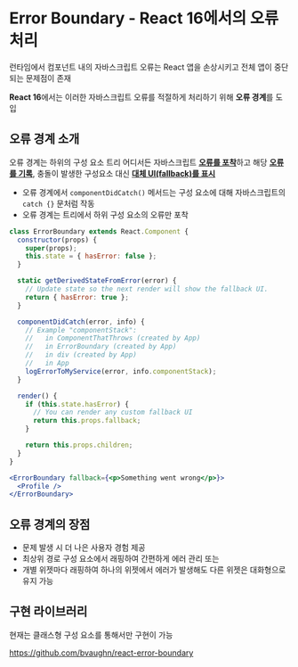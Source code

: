 # Error Boundary - React 16에서의 오류 처리

런타임에서 컴포넌트 내의 자바스크립트 오류는 React 앱을 손상시키고 전체 앱이 중단되는 문제점이 존재

**React 16**에서는 이러한 자바스크립트 오류를 적절하게 처리하기 위해 **오류 경계**를 도입



## 오류 경계 소개

오류 경계는 하위의 구성 요소 트리 어디서든 자바스크립트 <u>**오류를 포착**</u>하고 해당 <u>**오류를 기록**</u>, 충돌이 발생한 구성요소 대신 **<u>대체 UI(fallback)를 표시</u>**

- 오류 경계에서 `componentDidCatch()` 메서드는 구성 요소에 대해 자바스크립트의 `catch {}` 문처럼 작동
- 오류 경계는 트리에서 하위 구성 요소의 오류만 포착

```jsx
class ErrorBoundary extends React.Component {
  constructor(props) {
    super(props);
    this.state = { hasError: false };
  }

  static getDerivedStateFromError(error) {
    // Update state so the next render will show the fallback UI.
    return { hasError: true };
  }

  componentDidCatch(error, info) {
    // Example "componentStack":
    //   in ComponentThatThrows (created by App)
    //   in ErrorBoundary (created by App)
    //   in div (created by App)
    //   in App
    logErrorToMyService(error, info.componentStack);
  }

  render() {
    if (this.state.hasError) {
      // You can render any custom fallback UI
      return this.props.fallback;
    }

    return this.props.children;
  }
}
```

```jsx
<ErrorBoundary fallback={<p>Something went wrong</p>}>
  <Profile />
</ErrorBoundary>
```



## 오류 경계의 장점

- 문제 발생 시 더 나은 사용자 경험 제공
- 최상위 경로 구성 요소에서 래핑하여 간편하게 에러 관리 또는
- 개별 위젯마다 래핑하여 하나의 위젯에서 에러가 발생해도 다른 위젯은 대화형으로 유지 가능



## 구현 라이브러리

현재는 클래스형 구성 요소를 통해서만 구현이 가능

https://github.com/bvaughn/react-error-boundary
